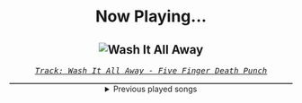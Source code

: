 <div align="center"> 
<h1>Now Playing...</h1>

![Wash It All Away](https://i.scdn.co/image/ab67616d00001e024804f1513736e5e2b3e053dc)
--
_<samp><a href="https://open.spotify.com/track/5nRBTzF9dLIlNqnl0xWo9g">Track: Wash It All Away - Five Finger Death Punch</a></samp>_

<div style="border: 1px #4B5054 solid"></div>
<details>
  <summary>
    Previous played songs
  </summary>
  <table>
    <thead>
      <tr>
        <th>
          Artist
        </th>
        <th>
          Song
        </th>
        <th>
          Link
        </th>
      </tr>
    </thead>
    <tbody>
      <tr><td>Five Finger Death Punch</td><td>Wash It All Away</td><td><a href="https://open.spotify.com/track/5nRBTzF9dLIlNqnl0xWo9g">https://open.spotify.com/track/5nRBTzF9dLIlNqnl0xWo9g</a></td></tr><tr><td>Five Finger Death Punch</td><td>Wash It All Away</td><td><a href="https://open.spotify.com/track/5nRBTzF9dLIlNqnl0xWo9g">https://open.spotify.com/track/5nRBTzF9dLIlNqnl0xWo9g</a></td></tr><tr><td>Five Finger Death Punch</td><td>Wash It All Away</td><td><a href="https://open.spotify.com/track/5nRBTzF9dLIlNqnl0xWo9g">https://open.spotify.com/track/5nRBTzF9dLIlNqnl0xWo9g</a></td></tr><tr><td>Five Finger Death Punch</td><td>Wash It All Away</td><td><a href="https://open.spotify.com/track/5nRBTzF9dLIlNqnl0xWo9g">https://open.spotify.com/track/5nRBTzF9dLIlNqnl0xWo9g</a></td></tr><tr><td>Five Finger Death Punch</td><td>Wash It All Away</td><td><a href="https://open.spotify.com/track/5nRBTzF9dLIlNqnl0xWo9g">https://open.spotify.com/track/5nRBTzF9dLIlNqnl0xWo9g</a></td></tr><tr><td>Five Finger Death Punch</td><td>Wash It All Away</td><td><a href="https://open.spotify.com/track/5nRBTzF9dLIlNqnl0xWo9g">https://open.spotify.com/track/5nRBTzF9dLIlNqnl0xWo9g</a></td></tr><tr><td>Five Finger Death Punch</td><td>Wash It All Away</td><td><a href="https://open.spotify.com/track/5nRBTzF9dLIlNqnl0xWo9g">https://open.spotify.com/track/5nRBTzF9dLIlNqnl0xWo9g</a></td></tr><tr><td>Five Finger Death Punch</td><td>Wash It All Away</td><td><a href="https://open.spotify.com/track/5nRBTzF9dLIlNqnl0xWo9g">https://open.spotify.com/track/5nRBTzF9dLIlNqnl0xWo9g</a></td></tr><tr><td>Nightwish</td><td>End Of All Hope</td><td><a href="https://open.spotify.com/track/4ImIAzEB9jI1cO5oFR197w">https://open.spotify.com/track/4ImIAzEB9jI1cO5oFR197w</a></td></tr><tr><td>Eminem</td><td>Till I Collapse</td><td><a href="https://open.spotify.com/track/4xkOaSrkexMciUUogZKVTS">https://open.spotify.com/track/4xkOaSrkexMciUUogZKVTS</a></td></tr><tr><td>Dope</td><td>Die MF Die</td><td><a href="https://open.spotify.com/track/5bU4KX47KqtDKKaLM4QCzh">https://open.spotify.com/track/5bU4KX47KqtDKKaLM4QCzh</a></td></tr><tr><td>LaFee</td><td>Heul doch</td><td><a href="https://open.spotify.com/track/5wtUiRzz2YVVWzpWt0hwSP">https://open.spotify.com/track/5wtUiRzz2YVVWzpWt0hwSP</a></td></tr><tr><td>Static-X</td><td>The Only</td><td><a href="https://open.spotify.com/track/35ZmCVnfYRdK1iLGCxNhMa">https://open.spotify.com/track/35ZmCVnfYRdK1iLGCxNhMa</a></td></tr><tr><td>Pillar</td><td>Frontline</td><td><a href="https://open.spotify.com/track/39sN48Q2DIbyVK8i8kkqgF">https://open.spotify.com/track/39sN48Q2DIbyVK8i8kkqgF</a></td></tr><tr><td>Thousand Foot Krutch</td><td>Courtesy Call</td><td><a href="https://open.spotify.com/track/0AOmbw8AwDnwXhHC3OhdVB">https://open.spotify.com/track/0AOmbw8AwDnwXhHC3OhdVB</a></td></tr><tr><td>Skindred</td><td>Nobody</td><td><a href="https://open.spotify.com/track/581mukhDjta60CCwpvnjL9">https://open.spotify.com/track/581mukhDjta60CCwpvnjL9</a></td></tr><tr><td>Foo Fighters</td><td>The Pretender</td><td><a href="https://open.spotify.com/track/7x8dCjCr0x6x2lXKujYD34">https://open.spotify.com/track/7x8dCjCr0x6x2lXKujYD34</a></td></tr><tr><td>Three Days Grace</td><td>Animal I Have Become</td><td><a href="https://open.spotify.com/track/5eFxwmqKrHpSQDOEIFYlgY">https://open.spotify.com/track/5eFxwmqKrHpSQDOEIFYlgY</a></td></tr><tr><td>Celldweller</td><td>Eon</td><td><a href="https://open.spotify.com/track/6Fp6l627rWNhQhexFnxCE5">https://open.spotify.com/track/6Fp6l627rWNhQhexFnxCE5</a></td></tr><tr><td>Evanescence</td><td>Going Under</td><td><a href="https://open.spotify.com/track/3UygY7qW2cvG9Llkay6i1i">https://open.spotify.com/track/3UygY7qW2cvG9Llkay6i1i</a></td></tr>
    </tbody>
  </table>
</details>

</div>
